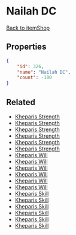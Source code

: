 # Nailah DC

<no description available>

[Back to itemShop](../item-shops.md)

## Properties

```json
{
    "id": 326,
    "name": "Nailah DC",
    "count": -100
}
```

## Related

- [Kheparis Strength](../items/9376-kheparis-strength.md)
- [Kheparis Strength](../items/9377-kheparis-strength.md)
- [Kheparis Strength](../items/9378-kheparis-strength.md)
- [Kheparis Strength](../items/9379-kheparis-strength.md)
- [Kheparis Strength](../items/9380-kheparis-strength.md)
- [Kheparis Strength](../items/9381-kheparis-strength.md)
- [Kheparis Will](../items/9382-kheparis-will.md)
- [Kheparis Will](../items/9383-kheparis-will.md)
- [Kheparis Will](../items/9384-kheparis-will.md)
- [Kheparis Will](../items/9385-kheparis-will.md)
- [Kheparis Will](../items/9386-kheparis-will.md)
- [Kheparis Will](../items/9387-kheparis-will.md)
- [Kheparis Skill](../items/9388-kheparis-skill.md)
- [Kheparis Skill](../items/9389-kheparis-skill.md)
- [Kheparis Skill](../items/9390-kheparis-skill.md)
- [Kheparis Skill](../items/9391-kheparis-skill.md)
- [Kheparis Skill](../items/9392-kheparis-skill.md)
- [Kheparis Skill](../items/9393-kheparis-skill.md)

